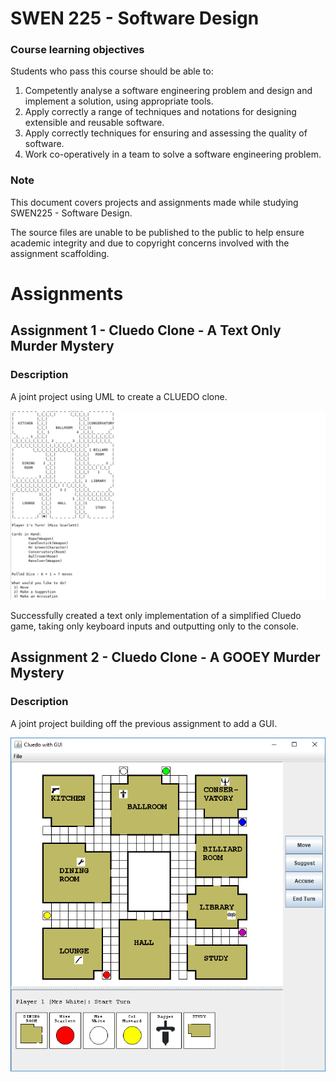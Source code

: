 # SWEN 225 - Software Design

### Course learning objectives
Students who pass this course should be able to:

1. Competently analyse a software engineering problem and design and implement a solution, using appropriate tools.
2. Apply correctly a range of techniques and notations for designing extensible and reusable software.
3. Apply correctly techniques for ensuring and assessing the quality of software.
4. Work co-operatively in a team to solve a software engineering problem.

### Note
This document covers projects and assignments made while studying SWEN225 - Software Design.

The source files are unable to be published to the public to help ensure academic integrity and due to copyright concerns involved with the assignment scaffolding.

# Assignments

## Assignment 1 - Cluedo Clone - A Text Only Murder Mystery
### Description

A joint project using UML to create a CLUEDO clone.

![Screenshot from image](docs/assignment1-screenshot-01.png)

Successfully created a text only implementation of a simplified Cluedo game, taking only keyboard inputs and outputting only to the console.

## Assignment 2 - Cluedo Clone - A GOOEY Murder Mystery
### Description

A joint project building off the previous assignment to add a GUI.

![Screenshot from image](docs/assignment2-screenshot-05.png)
